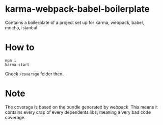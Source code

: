 # karma-webpack-babel-boilerplate
Contains a boilerplate of a project set up for karma, webpack, babel, mocha,
istanbul.

# How to
```
npm i
karma start
```

Check `/coverage` folder then.

# Note
The coverage is based on the bundle generated by webpack. This means it contains
every crap of every dependents libs, meaning a very bad code coverage.
